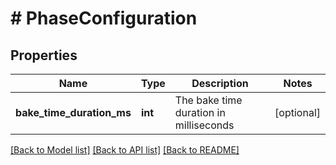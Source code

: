 # # PhaseConfiguration

## Properties

Name | Type | Description | Notes
------------ | ------------- | ------------- | -------------
**bake_time_duration_ms** | **int** | The bake time duration in milliseconds | [optional]

[[Back to Model list]](../../README.md#models) [[Back to API list]](../../README.md#endpoints) [[Back to README]](../../README.md)
